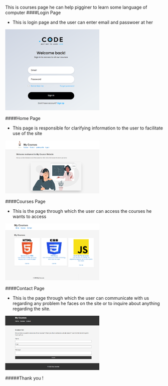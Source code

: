 This is courses page he can help pigginer to learn some language of computer 
####Login Page

* This is login page and the user can enter email and passwoer at her 

<img src="Images0\Screenshot 2023-11-02 005247.png" width=300>

####Home Page 
* This page is responsible for clarifying information to the user to facilitate use of the site
<img src="Images0\Screenshot 2023-11-02 005213.png" width=300>

####Courses Page

* This is the page through which the user can access the courses he wants to access
<img src="Images0\Screenshot 2023-11-02 005050.png" width=300>

####Contact Page 
* This is the page through which the user can communicate with us regarding any problem he faces on the site or to inquire about anything regarding the site.
<img src="Images0\Screenshot 2023-11-02 010428.png" width=300>

#####Thank you !